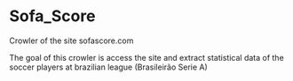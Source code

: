 # Sofa_Score
Crowler of the site sofascore.com

The goal of this crowler is access the site and extract statistical data of the soccer players at brazilian league (Brasileirão Serie A)

